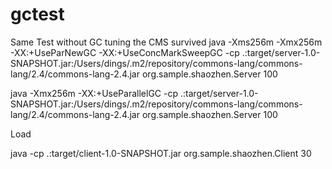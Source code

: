 gctest
======
Same Test without GC tuning the CMS survived
java -Xms256m -Xmx256m -XX:+UseParNewGC -XX:+UseConcMarkSweepGC -cp .:target/server-1.0-SNAPSHOT.jar:/Users/dings/.m2/repository/commons-lang/commons-lang/2.4/commons-lang-2.4.jar org.sample.shaozhen.Server 100

java -Xmx256m -XX:+UseParallelGC -cp .:target/server-1.0-SNAPSHOT.jar:/Users/dings/.m2/repository/commons-lang/commons-lang/2.4/commons-lang-2.4.jar org.sample.shaozhen.Server 100


Load

java -cp .:target/client-1.0-SNAPSHOT.jar org.sample.shaozhen.Client 30


